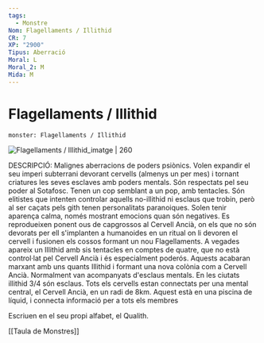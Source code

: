 ```yaml
---
tags:
  - Monstre
Nom: Flagellaments / Illithid
CR: 7
XP: "2900"
Tipus: Aberració
Moral: L
Moral_2: M
Mida: M
---
```

# Flagellaments / Illithid

```statblock
monster: Flagellaments / Illithid
```

![Flagellaments / Illithid_imatge | 260](https://static.wikia.nocookie.net/forgottenrealms/images/2/2b/Mind_flayer_-_5E.jpg/revision/latest/scale-to-width-down/350?cb=20200305201225)

DESCRIPCIÓ: 
Malignes aberracions de poders psiònics. Volen expandir el seu imperi subterrani devorant cervells (almenys un per mes) i tornant criatures les seves esclaves amb poders mentals. Són respectats pel seu poder al Sotafosc. Tenen un cop semblant a un pop, amb tentacles. Són elitistes que intenten controlar aquells no-illithid ni esclaus que trobin, però al ser caçats pels gith tenen personalitats paranoiques. Solen tenir aparença calma, només mostrant emocions quan són negatives. Es reprodueixen ponent ous de capgrossos al Cervell Ancià, on els que no són devorats per ell s'implanten a humanoides en un ritual on li devoren el cervell i fusionen els cossos formant un nou Flagellaments. A vegades apareix un Illithid amb sis tentacles en comptes de quatre, que no està control·lat pel Cervell Ancià i és especialment poderós. Aquests acabaran marxant amb uns quants Illithid i formant una nova colònia com a Cervell Ancià. Normalment van acompanyats d'esclaus mentals. En les ciutats illithid 3/4 són esclaus. Tots els cervells estan connectats per una mental central, el Cervell Ancià, en un radi de 8km. Aquest està en una piscina de líquid, i connecta informació per a tots els membres

Escriuen en el seu propi alfabet, el Qualith.

[[Taula de Monstres]]

